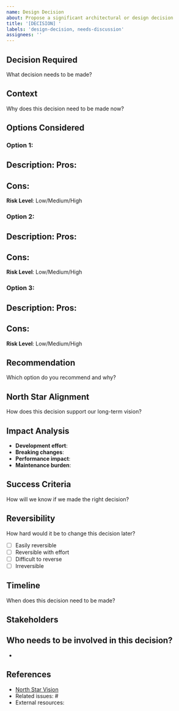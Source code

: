 ```yaml
---
name: Design Decision
about: Propose a significant architectural or design decision
title: '[DECISION] '
labels: 'design-decision, needs-discussion'
assignees: ''
---
```


## Decision Required
What decision needs to be made?

## Context
Why does this decision need to be made now?

## Options Considered

### Option 1: 
**Description**: 
**Pros**: 
- 
**Cons**: 
- 
**Risk Level**: Low/Medium/High

### Option 2: 
**Description**: 
**Pros**: 
- 
**Cons**: 
- 
**Risk Level**: Low/Medium/High

### Option 3: 
**Description**: 
**Pros**: 
- 
**Cons**: 
- 
**Risk Level**: Low/Medium/High

## Recommendation
Which option do you recommend and why?

## North Star Alignment
How does this decision support our long-term vision?

## Impact Analysis
- **Development effort**: 
- **Breaking changes**: 
- **Performance impact**: 
- **Maintenance burden**: 

## Success Criteria
How will we know if we made the right decision?

## Reversibility
How hard would it be to change this decision later?
- [ ] Easily reversible
- [ ] Reversible with effort
- [ ] Difficult to reverse
- [ ] Irreversible

## Timeline
When does this decision need to be made?

## Stakeholders
Who needs to be involved in this decision?
- 
- 

## References
- [North Star Vision](../docs/NORTH_STAR.md)
- Related issues: #
- External resources: